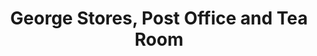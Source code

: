 ---
title: "George Stores, Post Office and Tea Room"
url: /bisley/george-stores-post-office-and-tea-room/
shop: Allgemein
---
